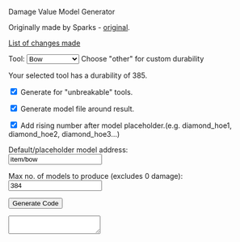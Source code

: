 <head>
  <meta charset="UTF-8">
  <script src = "customTool.js"></script>
</head>
<body>
  <p>Damage Value Model Generator</p>
  <p>Originally made by Sparks - <a href = "http://accidentalgames.com/media/durabilityModels.php">original</a>.</p>
  <p><a href = "https://github.com/geenium/damage-value-generator/blob/master/changes_list.txt">List of changes made</a></p>
  <p>Tool: <select id = 'durability' onchange = 'durabilityInfo()'>
    <option value = "385">Bow</option>
    <option value = "1562">Diamond Tool</option>
    <option value = "65">Fishing Rod</option>
    <option value = "65">Flint &amp; Steel</option>
    <option value = "33">Golden Tool</option>
    <option value = "251">Iron Tool</option>
    <option value = "238">Shears</option>
    <option value = "132">Stone Tool</option>
    <option value = "60">Wood Tool</option>
    <option value = "1">Other</option>
  </select>
  <span class ='info'>Choose "other" for custom durability</span></p>
  <div id = 'durabilityInfo'>Your selected tool has a durability of 385.</div>
  <p><input type ='checkbox' id = 'unbreakable' checked = 'checked'/> Generate for "unbreakable" tools.</p>
  <p><input type ='checkbox' id = 'model' checked = 'checked'/> Generate model file around result.</p>
  <p><input type ='checkbox' id = 'inc' checked = 'checked'/> Add rising number after model placeholder.<span class = 'info'>(e.g. diamond_hoe1, diamond_hoe2, diamond_hoe3...)</span></p>
  <p>Default/placeholder model address:<br>
  <input type = 'text' id = 'address' value = 'item/bow'/>
    <p>Max no. of models to produce (excludes 0 damage):<br>
  <input type = 'text' id = 'modelLimit' value = '384'/>
  <p><input type = 'button' value = 'Generate Code' id = 'generate' onclick = 'generate()'/></p>
  <textarea readonly id = 'result' class = 'hidden'></textarea>
</body>
